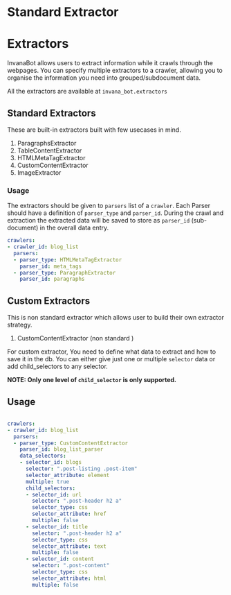 # Standard Extractor


# Extractors 

InvanaBot allows users to extract information while it crawls through the webpages. You can specify multiple
extractors to a crawler, allowing you to organise the information you need into grouped/subdocument data.


All the extractors are available at `invana_bot.extractors`

## Standard Extractors

These are built-in extractors built with few usecases in mind.

1. ParagraphsExtractor
2. TableContentExtractor
3. HTMLMetaTagExtractor
4. CustomContentExtractor
5. ImageExtractor

### Usage

The extractors should be given to `parsers` list of a `crawler`. Each Parser should have a definition of 
`parser_type` and `parser_id`. During the crawl and extraction the extracted data will be saved to store as 
 `parser_id` (sub-document) in the overall data entry.

```yaml
crawlers:
- crawler_id: blog_list
  parsers:
  - parser_type: HTMLMetaTagExtractor
    parser_id: meta_tags
  - parser_type: ParagraphExtractor
    parser_id: paragraphs
```

## Custom Extractors 
This is non standard extractor which allows user to build their own extractor strategy.

1. CustomContentExtractor (non standard )

For custom extractor, You need to define what data to extract and how to save it in the db. You can either give just one or
multiple `selector` data or add child_selectors to any selector. 

**NOTE: Only one level of `child_selector` is only supported.**

## Usage


```yaml

crawlers:
- crawler_id: blog_list
  parsers:
  - parser_type: CustomContentExtractor
    parser_id: blog_list_parser
    data_selectors:
    - selector_id: blogs
      selector: ".post-listing .post-item"
      selector_attribute: element
      multiple: true
      child_selectors:
      - selector_id: url
        selector: ".post-header h2 a"
        selector_type: css
        selector_attribute: href
        multiple: false
      - selector_id: title
        selector: ".post-header h2 a"
        selector_type: css
        selector_attribute: text
        multiple: false
      - selector_id: content
        selector: ".post-content"
        selector_type: css
        selector_attribute: html
        multiple: false
```